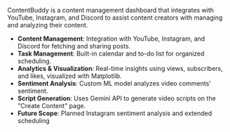 ContentBuddy is a content management dashboard that integrates with YouTube, Instagram, and Discord to assist content creators with managing and analyzing their content.

- **Content Management**: Integration with YouTube, Instagram, and Discord for fetching and sharing posts.
- **Task Management**: Built-in calendar and to-do list for organized scheduling.
- **Analytics & Visualization**: Real-time insights using views, subscribers, and likes, visualized with Matplotlib.
- **Sentiment Analysis**: Custom ML model analyzes video comments' sentiment.
- **Script Generation**: Uses Gemini API to generate video scripts on the "Create Content" page.
- **Future Scope**: Planned Instagram sentiment analysis and extended scheduling
